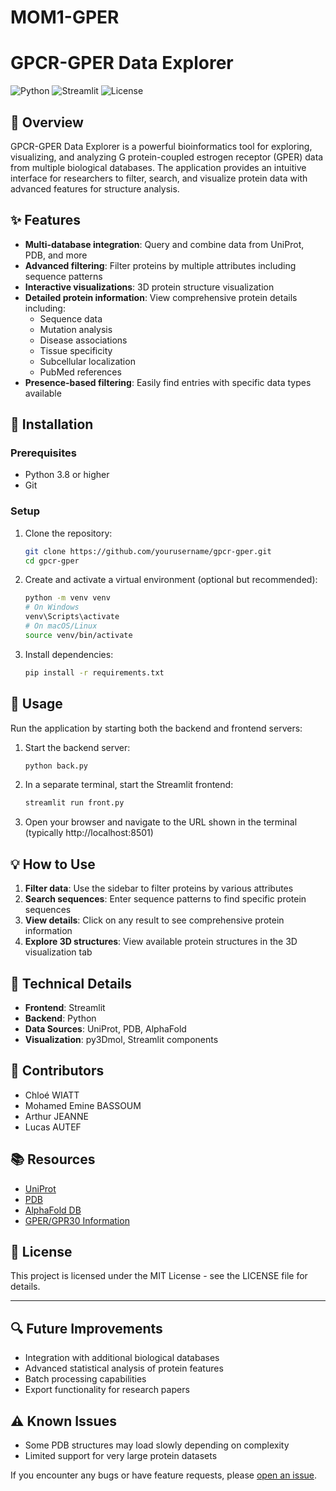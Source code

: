 # MOM1-GPER

# GPCR-GPER Data Explorer

![Python](https://img.shields.io/badge/python-3.8+-blue.svg)
![Streamlit](https://img.shields.io/badge/streamlit-1.0+-red.svg)
![License](https://img.shields.io/badge/license-MIT-green.svg)

## 🧬 Overview

GPCR-GPER Data Explorer is a powerful bioinformatics tool for exploring, visualizing, and analyzing G protein-coupled estrogen receptor (GPER) data from multiple biological databases. The application provides an intuitive interface for researchers to filter, search, and visualize protein data with advanced features for structure analysis.

## ✨ Features

- **Multi-database integration**: Query and combine data from UniProt, PDB, and more
- **Advanced filtering**: Filter proteins by multiple attributes including sequence patterns
- **Interactive visualizations**: 3D protein structure visualization
- **Detailed protein information**: View comprehensive protein details including:
  - Sequence data
  - Mutation analysis
  - Disease associations
  - Tissue specificity 
  - Subcellular localization
  - PubMed references
- **Presence-based filtering**: Easily find entries with specific data types available

## 🔧 Installation

### Prerequisites
- Python 3.8 or higher
- Git

### Setup

1. Clone the repository:
   ```bash
   git clone https://github.com/yourusername/gpcr-gper.git
   cd gpcr-gper
   ```

2. Create and activate a virtual environment (optional but recommended):
   ```bash
   python -m venv venv
   # On Windows
   venv\Scripts\activate
   # On macOS/Linux
   source venv/bin/activate
   ```

3. Install dependencies:
   ```bash
   pip install -r requirements.txt
   ```

## 🚀 Usage

Run the application by starting both the backend and frontend servers:

1. Start the backend server:
   ```bash
   python back.py
   ```

2. In a separate terminal, start the Streamlit frontend:
   ```bash
   streamlit run front.py
   ```

3. Open your browser and navigate to the URL shown in the terminal (typically http://localhost:8501)

## 💡 How to Use

1. **Filter data**: Use the sidebar to filter proteins by various attributes
2. **Search sequences**: Enter sequence patterns to find specific protein sequences
3. **View details**: Click on any result to see comprehensive protein information
4. **Explore 3D structures**: View available protein structures in the 3D visualization tab

## 🔬 Technical Details

- **Frontend**: Streamlit
- **Backend**: Python
- **Data Sources**: UniProt, PDB, AlphaFold
- **Visualization**: py3Dmol, Streamlit components

## 👥 Contributors

- Chloé WIATT
- Mohamed Emine BASSOUM
- Arthur JEANNE
- Lucas AUTEF

## 📚 Resources

- [UniProt](https://www.uniprot.org/)
- [PDB](https://www.rcsb.org/)
- [AlphaFold DB](https://alphafold.ebi.ac.uk/)
- [GPER/GPR30 Information](https://www.ncbi.nlm.nih.gov/gene/2852)

## 📄 License

This project is licensed under the MIT License - see the LICENSE file for details.

---

## 🔍 Future Improvements

- Integration with additional biological databases
- Advanced statistical analysis of protein features
- Batch processing capabilities
- Export functionality for research papers

## ⚠️ Known Issues

- Some PDB structures may load slowly depending on complexity
- Limited support for very large protein datasets

If you encounter any bugs or have feature requests, please [open an issue](https://github.com/yourusername/gpcr-gper/issues).
